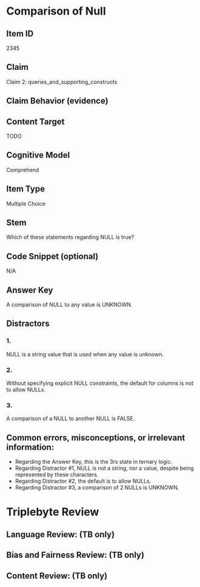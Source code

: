 # Comparison of Null

## Item ID
2345

## Claim
Claim 2: queries_and_supporting_constructs

## Claim Behavior (evidence)

## Content Target
TODO

## Cognitive Model
Comprehend

## Item Type
Multiple Choice

## Stem
Which of these statements regarding NULL is true?

## Code Snippet (optional)
N/A

## Answer Key
A comparison of NULL to any value is UNKNOWN.

## Distractors
### 1.
NULL is a string value that is used when any value is unknown.

### 2.
Without specifying explicit NULL constraints, the default for columns is not to allow NULLs.

### 3.
A comparison of a NULL to another NULL is FALSE.

## Common errors, misconceptions, or irrelevant information:
- Regarding the Answer Key, this is the 3rs state in ternary logic.
- Regarding Distractor #1, NULL is not a string, nor a value, despite being represented by these characters.
- Regarding Distractor #2, the default is to allow NULLs.
- Regarding Distractor #3, a comparison of 2 NULLs is UNKNOWN.

# Triplebyte Review


## Language Review: (TB only)


## Bias and Fairness Review: (TB only)


## Content Review: (TB only)

